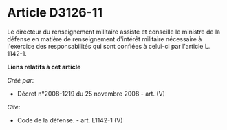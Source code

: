 # Article D3126-11

Le directeur du renseignement militaire assiste et conseille le ministre de la défense en matière de renseignement d'intérêt
militaire nécessaire à l'exercice des responsabilités qui sont confiées à celui-ci par l'article L. 1142-1.

**Liens relatifs à cet article**

_Créé par_:

  - Décret n°2008-1219 du 25 novembre 2008 - art. (V)

_Cite_:

  - Code de la défense. - art. L1142-1 (V)
